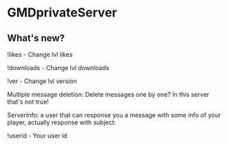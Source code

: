 # GMDprivateServer
## What's new?
!likes - Change lvl likes

!downloads - Change lvl downloads

!ver - Change lvl version

Multiple message deletion: Delete messages one by one? In this server that's not true!


ServerInfo: a user that can response you a message with some info of your player, actually response with subject:

!userid - Your user id
